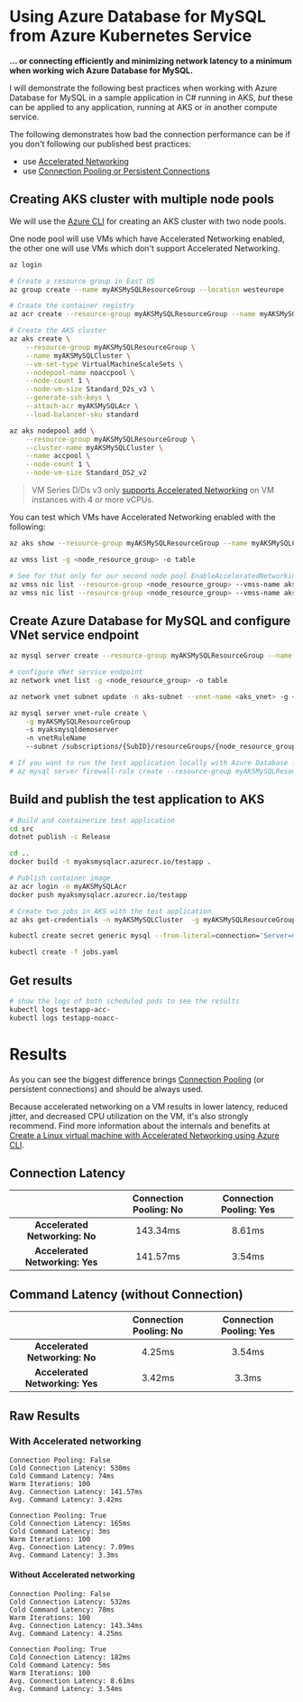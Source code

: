 # Using Azure Database for MySQL from Azure Kubernetes Service

**... or connecting efficiently and minimizing network latency to a minimum when working wich Azure Database for MySQL.**

I will demonstrate the following best practices when working with Azure Database for MySQL in a sample application in C# running in AKS, *but* these can be applied to any application, running at AKS or in another compute service.

The following demonstrates how bad the connection performance can be if you don't following our published best practices:
- use [Accelerated Networking](https://docs.microsoft.com/en-us/azure/mysql/concepts-aks#accelerated-networking)
- use [Connection Pooling or Persistent Connections](https://docs.microsoft.com/en-us/azure/mysql/concepts-connectivity#connect-efficiently-to-azure-database-for-mysql)

## Creating AKS cluster with multiple node pools
 
We will use the [Azure CLI](https://docs.microsoft.com/en-us/azure/aks/use-multiple-node-pools) for creating an AKS cluster with two node pools.

One node pool will use VMs which have Accelerated Networking enabled, the other one will use VMs which don't support Accelerated Networking.

```bash
az login

# Create a resource group in East US
az group create --name myAKSMySQLResourceGroup --location westeurope

# Create the container registry
az acr create --resource-group myAKSMySQLResourceGroup --name myAKSMySQLAcr --sku Basic

# Create the AKS cluster
az aks create \
    --resource-group myAKSMySQLResourceGroup \
    --name myAKSMySQLCluster \
    --vm-set-type VirtualMachineScaleSets \
    --nodepool-name noaccpool \
    --node-count 1 \
    --node-vm-size Standard_D2s_v3 \
    --generate-ssh-keys \
    --attach-acr myAKSMySQLAcr \
    --load-balancer-sku standard

az aks nodepool add \
    --resource-group myAKSMySQLResourceGroup \
    --cluster-name myAKSMySQLCluster \
    --name accpool \
    --node-count 1 \
    --node-vm-size Standard_DS2_v2 

```

> VM Series D/Ds v3 only [supports Accelerated Networking](https://docs.microsoft.com/en-us/azure/virtual-network/create-vm-accelerated-networking-cli#limitations-and-constraints) on VM instances with 4 or more vCPUs.

You can test which VMs have Accelerated Networking enabled with the following:
```bash
az aks show --resource-group myAKSMySQLResourceGroup --name myAKSMySQLCluster --query "nodeResourceGroup"

az vmss list -g <node_resource_group> -o table

# See for that only for our second node pool EnableAcceleratedNetworking is true
az vmss nic list --resource-group <node_resource_group> --vmss-name aks-noaccpool-[]-vmss -o table
az vmss nic list --resource-group <node_resource_group> --vmss-name aks-accpool-[]-vmss -o table
```

## Create Azure Database for MySQL and configure VNet service endpoint
```bash
az mysql server create --resource-group myAKSMySQLResourceGroup --name myaksmysqldemoserver  --location westeurope --admin-user myadmin --admin-password <server_admin_password> --sku-name GP_Gen5_2 

# configure VNet service endpoint
az network vnet list -g <node_resource_group> -o table

az network vnet subnet update -n aks-subnet --vnet-name <aks_vnet> -g <node_resource_group> --service-endpoints Microsoft.SQL

az mysql server vnet-rule create \
    -g myAKSMySQLResourceGroup
    -s myaksmysqldemoserver 
    -n vnetRuleName
    --subnet /subscriptions/{SubID}/resourceGroups/{node_resource_group}/providers/Microsoft.Network/virtualNetworks/<aks_vnet>/subnets/aks-subnet

# If you want to run the test application locally with Azure Database for MySQL
# az mysql server firewall-rule create --resource-group myAKSMySQLResourceGroup --server myaksmysqldemoserver --name AllowMyIP --start-ip-address <my_ip> --end-ip-address <my_ip>
```

## Build and publish the test application to AKS

```bash
# Build and containerize test application
cd src
dotnet publish -c Release

cd ..
docker build -t myaksmysqlacr.azurecr.io/testapp .

# Publish container image
az acr login -n myAKSMySQLAcr
docker push myaksmysqlacr.azurecr.io/testapp

# Create two jobs in AKS with the test application
az aks get-credentials -n myAKSMySQLCluster  -g myAKSMySQLResourceGroup

kubectl create secret generic mysql --from-literal=connection='Server=myaksmysqldemoserver.mysql.database.azure.com;Port=3306;Uid=myadmin@myaksmysqldemoserver;Pwd=<server_admin_password>;SslMode=Preferred'

kubectl create -f jobs.yaml
```

## Get results

```bash
# show the logs of both scheduled pods to see the results
kubectl logs testapp-acc-
kubectl logs testapp-noacc-
```

# Results

As you can see the biggest difference brings [Connection Pooling](https://docs.microsoft.com/en-us/azure/mysql/concepts-connectivity#connect-efficiently-to-azure-database-for-mysql) (or persistent connections) and should be always used.

Because accelerated networking on a VM results in lower latency, reduced jitter, and decreased CPU utilization on the VM, it's also strongly recommend. Find more information about the internals and benefits at [Create a Linux virtual machine with Accelerated Networking using Azure CLI](https://docs.microsoft.com/en-us/azure/virtual-network/create-vm-accelerated-networking-cli#benefits).

## Connection Latency

|                                 | Connection Pooling: No | Connection Pooling: Yes |
|:-------------------------------:|:----------------------:|:-----------------------:|
|   **Accelerated Networking: No**  |        143.34ms        |          8.61ms         |
|  **Accelerated Networking: Yes**  |        141.57ms        |          3.54ms         |


## Command Latency (without Connection)

|                                          | Connection Pooling: No | Connection Pooling: Yes |
|:----------------------------------------:|:----------------------:|:-----------------------:|
|        **Accelerated Networking: No**   |         4.25ms         |          3.54ms         |
|        **Accelerated Networking: Yes**  |         3.42ms         |          3.3ms          |


## Raw Results

### With Accelerated networking
```
Connection Pooling: False
Cold Connection Latency: 530ms
Cold Command Latency: 74ms
Warm Iterations: 100
Avg. Connection Latency: 141.57ms
Avg. Command Latency: 3.42ms

Connection Pooling: True
Cold Connection Latency: 165ms
Cold Command Latency: 3ms
Warm Iterations: 100
Avg. Connection Latency: 7.09ms
Avg. Command Latency: 3.3ms
```

#### Without Accelerated networking
```
Connection Pooling: False
Cold Connection Latency: 532ms
Cold Command Latency: 78ms
Warm Iterations: 100
Avg. Connection Latency: 143.34ms
Avg. Command Latency: 4.25ms

Connection Pooling: True
Cold Connection Latency: 182ms
Cold Command Latency: 5ms
Warm Iterations: 100
Avg. Connection Latency: 8.61ms
Avg. Command Latency: 3.54ms
```